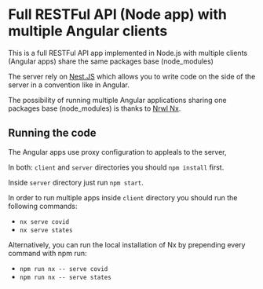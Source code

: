 # Full RESTFul API (Node app) with multiple Angular clients

This is a full RESTFul API app implemented in Node.js with multiple clients (Angular apps) share the same packages base (node_modules)

The server rely on [Nest.JS](https://nestjs.com/) which allows you to write code on the side of the server in a convention like in Angular.  

The possibility of running multiple Angular applications sharing one packages base (node_modules) is thanks to [Nrwl Nx](https://nx.dev/).

## Running the code
The Angular apps use proxy configuration to appleals to the server,

In both: `client` and `server` directories you should `npm install` first.

Inside `server` directory just run `npm start`.

In order to run multiple apps inside `client` directory you should run the following commands:
* `nx serve covid`
* `nx serve states`

Alternatively, you can run the local installation of Nx by prepending every command with npm run:

* `npm run nx -- serve covid`
* `npm run nx -- serve states`
